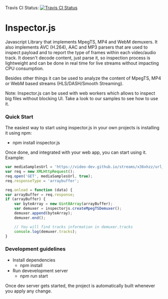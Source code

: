 Travis CI Status: [![Travis CI Status](https://travis-ci.org/epiclabs-io/inspector.js.svg?branch=master)](https://travis-ci.org/epiclabs-io/inspector.js)

# Inspector.js #

Javascript Library that implements MpegTS, MP4 and WebM demuxers.
It also implements AVC (H.264), AAC and MP3 parsers that are used to inspect payload and to report the type of frames within each video/audio track. It doesn't decode content,
just parse it, so inspection process is lightweight and can be done in real time for live streams without impacting CPU consumption.

Besides other things it can be used to analyze the content of MpegTS, MP4 or WebM based streams (HLS/DASH/Smooth Streaming).

Note: Inspector.js can be used with web workers which allows to inspect big files without blocking UI. Take a look to our samples to see how to use it.

### Quick Start ###
The easiest way to start using inspector.js in your own projects is installing it using npm:
* npm install inspector.js

Once done, and integrated with your web app, you can start using it. Example:
```javascript
var mediaSamplesUrl = 'https://video-dev.github.io/streams/x36xhzz/url_0/url_462/193039199_mp4_h264_aac_hd_7.ts';
var req = new XMLHttpRequest();
req.open('GET', mediaSamplesUrl, true);
req.responseType = 'arraybuffer';

req.onload = function (data) {
var arrayBuffer = req.response;
if (arrayBuffer) {
    var byteArray = new Uint8Array(arrayBuffer);
    var demuxer = inspectorjs.createMpegTSDemuxer();
    demuxer.append(byteArray);
    demuxer.end();

    // You will find tracks information in demuxer.tracks
    console.log(demuxer.tracks);
}
```

### Development guidelines ###
* Install dependencies
  * npm install
* Run devevelopment server
  * npm run start

Once dev server gets started, the project is automatically built whenever you apply any change.
